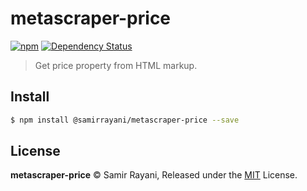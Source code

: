 # metascraper-price

[![npm](https://img.shields.io/npm/v/metascraper-price.svg?style=flat-square)](https://www.npmjs.com/package/metascraper-price)
[![Dependency Status](https://david-dm.org/samirrayani/metascraper-price.svg?style=flat-square)](https://david-dm.org/samirrayani/metascraper-price)

> Get price property from HTML markup.

## Install

```bash
$ npm install @samirrayani/metascraper-price --save
```

## License

**metascraper-price** © Samir Rayani, Released under the [MIT](https://github.com/samirrayani/metascraper-price/blob/master/LICENSE.md) License.